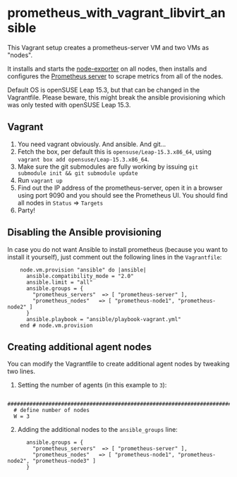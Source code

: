 # prometheus_with_vagrant_libvirt_ansible

This Vagrant setup creates a prometheus-server VM and two VMs as "nodes".

It installs and starts the [node-exporter](https://github.com/prometheus/node_exporter) on all nodes, then installs and configures the [Prometheus server](https://github.com/prometheus/prometheus) to scrape metrics from all of the nodes.

Default OS is openSUSE Leap 15.3, but that can be changed in the Vagrantfile. Please beware, this might break the ansible provisioning which was only tested with openSUSE Leap 15.3.

## Vagrant

1. You need vagrant obviously. And ansible. And git...
2. Fetch the box, per default this is `opensuse/Leap-15.3.x86_64`, using `vagrant box add opensuse/Leap-15.3.x86_64`.
3. Make sure the git submodules are fully working by issuing `git submodule init && git submodule update`
4. Run `vagrant up`
5. Find out the IP address of the prometheus-server, open it in a browser using port 9090 and you should see the Prometheus UI. You should find all nodes in `Status` => `Targets`
6. Party!

## Disabling the Ansible provisioning

In case you do not want Ansible to install prometheus (because you want to install it yourself), just comment out the following lines in the `Vagrantfile`:
```
    node.vm.provision "ansible" do |ansible|
      ansible.compatibility_mode = "2.0"
      ansible.limit = "all"
      ansible.groups = {
        "prometheus_servers"  => [ "prometheus-server" ],
        "prometheus_nodes"   => [ "prometheus-node1", "prometheus-node2" ]
      }
      ansible.playbook = "ansible/playbook-vagrant.yml"
    end # node.vm.provision
```

## Creating additional agent nodes

You can modify the Vagrantfile to create additional agent nodes by tweaking two lines.

1. Setting the number of agents (in this example to `3`):

```
  ###################################################################################
  # define number of nodes
  W = 3
```

2. Adding the additional nodes to the `ansible_groups` line:
```
      ansible.groups = {
        "prometheus_servers"  => [ "prometheus-server" ],
        "prometheus_nodes"   => [ "prometheus-node1", "prometheus-node2", "prometheus-node3" ]
      }
```

